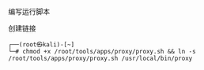 编写运行脚本



创建链接

```
┌──(root㉿kali)-[~]
└─# chmod +x /root/tools/apps/proxy/proxy.sh && ln -s /root/tools/apps/proxy/proxy.sh /usr/local/bin/proxy
```
